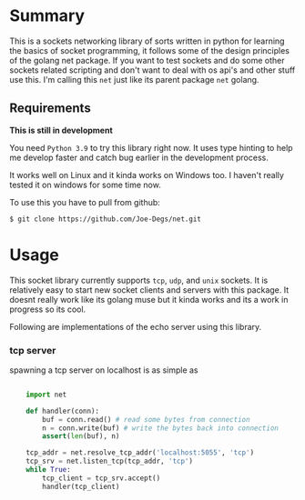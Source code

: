 # Summary
This is a sockets networking library of sorts written in python for learning
the basics of socket programming, it follows some of the design principles
of the golang net package. If you want to test sockets and do some other
sockets related scripting and don't want to deal with os api's and other stuff
use this. I'm calling this `net` just like its parent package `net` golang.

Requirements
------------
__This is still in development__

You need ``Python 3.9`` to try this library right now. It uses type hinting to help
me develop faster and catch bug earlier in the development process.

It works well on Linux and it kinda works on Windows too. I haven't really
tested it on windows for some time now.

To use this you have to pull from github:
    
    $ git clone https://github.com/Joe-Degs/net.git

# Usage
This socket library currently supports `tcp`, `udp`, and `unix` sockets. It is relatively
easy to start new socket clients and servers with this package. It doesnt really
work like its golang muse but it kinda works and its a work in progress so its cool.

Following are implementations of the echo server using this library.

### tcp server
spawning a tcp server on localhost is as simple as
```python

    import net

    def handler(conn):
        buf = conn.read() # read some bytes from connection
        n = conn.write(buf) # write the bytes back into connection
        assert(len(buf), n)

    tcp_addr = net.resolve_tcp_addr('localhost:5055', 'tcp')
    tcp_srv = net.listen_tcp(tcp_addr, 'tcp')
    while True:
        tcp_client = tcp_srv.accept()
        handler(tcp_client)
        
```
